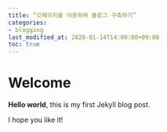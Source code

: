 ```yaml
---
title: “깃페이지를 이용하여 블로그 구축하기”
categories:
- blogging
last_modified_at: 2020-01-14T14:00:00+09:00
toc: true
---
```


# Welcome

**Hello world**, this is my first Jekyll blog post.

I hope you like it!
